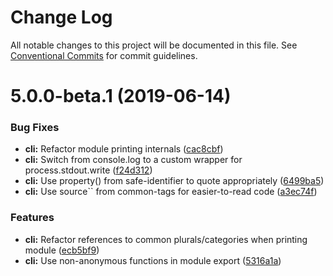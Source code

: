 # Change Log

All notable changes to this project will be documented in this file.
See [Conventional Commits](https://conventionalcommits.org) for commit guidelines.

# 5.0.0-beta.1 (2019-06-14)


### Bug Fixes

* **cli:** Refactor module printing internals ([cac8cbf](https://github.com/eemeli/make-plural/commit/cac8cbf))
* **cli:** Switch from console.log to a custom wrapper for process.stdout.write ([f24d312](https://github.com/eemeli/make-plural/commit/f24d312))
* **cli:** Use property() from safe-identifier to quote appropriately ([6499ba5](https://github.com/eemeli/make-plural/commit/6499ba5))
* **cli:** Use source`` from common-tags for easier-to-read code ([a3ec74f](https://github.com/eemeli/make-plural/commit/a3ec74f))


### Features

* **cli:** Refactor references to common plurals/categories when printing module ([ecb5bf9](https://github.com/eemeli/make-plural/commit/ecb5bf9))
* **cli:** Use non-anonymous functions in module export ([5316a1a](https://github.com/eemeli/make-plural/commit/5316a1a))
